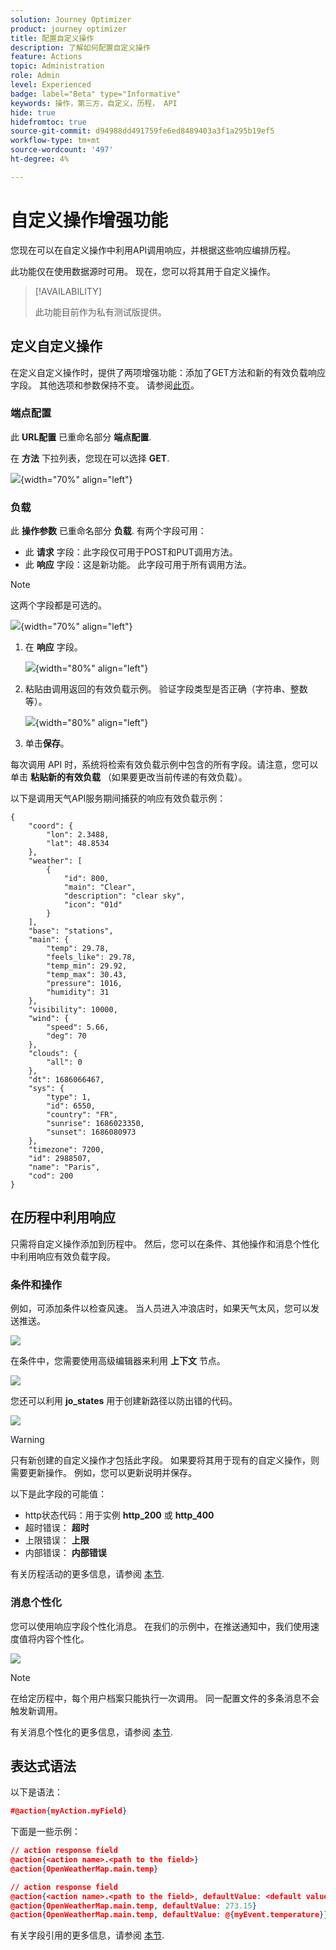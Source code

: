 ```yaml
---
solution: Journey Optimizer
product: journey optimizer
title: 配置自定义操作
description: 了解如何配置自定义操作
feature: Actions
topic: Administration
role: Admin
level: Experienced
badge: label="Beta" type="Informative"
keywords: 操作，第三方，自定义，历程， API
hide: true
hidefromtoc: true
source-git-commit: d94988dd491759fe6ed8489403a3f1a295b19ef5
workflow-type: tm+mt
source-wordcount: '497'
ht-degree: 4%

---
```


# 自定义操作增强功能

您现在可以在自定义操作中利用API调用响应，并根据这些响应编排历程。

此功能仅在使用数据源时可用。 现在，您可以将其用于自定义操作。

>[!AVAILABILITY]
>
>此功能目前作为私有测试版提供。

## 定义自定义操作

在定义自定义操作时，提供了两项增强功能：添加了GET方法和新的有效负载响应字段。 其他选项和参数保持不变。 请参阅[此页](../action/about-custom-action-configuration.md)。

### 端点配置

此 **URL配置** 已重命名部分 **端点配置**.

在 **方法** 下拉列表，您现在可以选择 **GET**.

![](assets/action-response1.png){width="70%" align="left"}

### 负载

此 **操作参数** 已重命名部分 **负载**. 有两个字段可用：

* 此 **请求** 字段：此字段仅可用于POST和PUT调用方法。
* 此 **响应** 字段：这是新功能。 此字段可用于所有调用方法。

>[!NOTE]
> 
>这两个字段都是可选的。

![](assets/action-response2.png){width="70%" align="left"}

1. 在 **响应** 字段。

   ![](assets/action-response3.png){width="80%" align="left"}

1. 粘贴由调用返回的有效负载示例。 验证字段类型是否正确（字符串、整数等）。

   ![](assets/action-response4.png){width="80%" align="left"}

1. 单击&#x200B;**保存**。

每次调用 API 时，系统将检索有效负载示例中包含的所有字段。请注意，您可以单击 **粘贴新的有效负载** （如果要更改当前传递的有效负载）。

以下是调用天气API服务期间捕获的响应有效负载示例：

```
{
    "coord": {
        "lon": 2.3488,
        "lat": 48.8534
    },
    "weather": [
        {
            "id": 800,
            "main": "Clear",
            "description": "clear sky",
            "icon": "01d"
        }
    ],
    "base": "stations",
    "main": {
        "temp": 29.78,
        "feels_like": 29.78,
        "temp_min": 29.92,
        "temp_max": 30.43,
        "pressure": 1016,
        "humidity": 31
    },
    "visibility": 10000,
    "wind": {
        "speed": 5.66,
        "deg": 70
    },
    "clouds": {
        "all": 0
    },
    "dt": 1686066467,
    "sys": {
        "type": 1,
        "id": 6550,
        "country": "FR",
        "sunrise": 1686023350,
        "sunset": 1686080973
    },
    "timezone": 7200,
    "id": 2988507,
    "name": "Paris",
    "cod": 200
}
```

## 在历程中利用响应

只需将自定义操作添加到历程中。 然后，您可以在条件、其他操作和消息个性化中利用响应有效负载字段。

### 条件和操作

例如，可添加条件以检查风速。 当人员进入冲浪店时，如果天气太风，您可以发送推送。

![](assets/action-response5.png)

在条件中，您需要使用高级编辑器来利用 **上下文** 节点。

![](assets/action-response6.png)

您还可以利用 **jo_states** 用于创建新路径以防出错的代码。

![](assets/action-response7.png)

>[!WARNING]
>
>只有新创建的自定义操作才包括此字段。 如果要将其用于现有的自定义操作，则需要更新操作。 例如，您可以更新说明并保存。

以下是此字段的可能值：

* http状态代码：用于实例 **http_200** 或 **http_400**
* 超时错误： **超时**
* 上限错误： **上限**
* 内部错误： **内部错误**

有关历程活动的更多信息，请参阅 [本节](../building-journeys/about-journey-activities.md).

### 消息个性化

您可以使用响应字段个性化消息。 在我们的示例中，在推送通知中，我们使用速度值将内容个性化。

![](assets/action-response8.png)

>[!NOTE]
>
>在给定历程中，每个用户档案只能执行一次调用。 同一配置文件的多条消息不会触发新调用。

有关消息个性化的更多信息，请参阅 [本节](../personalization/personalize.md).

## 表达式语法

以下是语法：

```json
#@action{myAction.myField} 
```

下面是一些示例：

```json
// action response field
@action{<action name>.<path to the field>}
@action{OpenWeatherMap.main.temp}
```

```json
// action response field
@action{<action name>.<path to the field>, defaultValue: <default value expression>}
@action{OpenWeatherMap.main.temp, defaultValue: 273.15}
@action{OpenWeatherMap.main.temp, defaultValue: @{myEvent.temperature}} 
```

有关字段引用的更多信息，请参阅 [本节](../building-journeys/expression/field-references.md).
